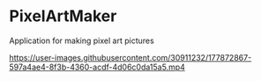 # PixelArtMaker
Application for making pixel art pictures



https://user-images.githubusercontent.com/30911232/177872867-597a4ae4-8f3b-4360-acdf-4d06c0da15a5.mp4

